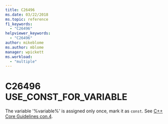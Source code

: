 ```yaml
---
title: C26496
ms.date: 03/22/2018
ms.topic: reference
f1_keywords:
  - "C26496"
helpviewer_keywords:
  - "C26496"
author: mikeblome
ms.author: mblome
manager: wpickett
ms.workload:
  - "multiple"
---
```

# C26496 USE_CONST_FOR_VARIABLE
  The variable '%variable%' is assigned only once, mark it as `const`. See [C++ Core Guidelines con.4](https://github.com/isocpp/CppCoreGuidelines/blob/master/CppCoreGuidelines.md#con4-use-const-to-define-objects-with-values-that-do-not-change-after-construction).
